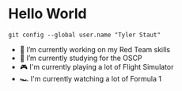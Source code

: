 # Hello World

`git config --global user.name "Tyler Staut"`

- 🔭 I’m currently working on my Red Team skills
- 🌱 I’m currently studying for the OSCP
- 🎮 I'm currently playing a lot of Flight Simulator
- 🏎️ I'm currently watching a lot of Formula 1

